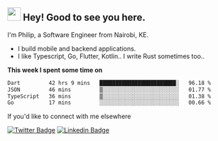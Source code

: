 <h2><img src="https://slackmojis.com/emojis/3643-cool-doge/download" width="30"/> Hey! Good to see you here.</h2>

<p>I'm Philip, a Software Engineer from Nairobi, KE. 

- I build mobile and backend applications.
- I like Typescript, Go, Flutter, Kotlin.. I write Rust sometimes too..</p>

**This week I spent some time on**
<!--START_SECTION:waka-->

```txt
Dart         42 hrs 9 mins   ████████████████████████░   96.18 %
JSON         46 mins         ▒░░░░░░░░░░░░░░░░░░░░░░░░   01.77 %
TypeScript   36 mins         ▒░░░░░░░░░░░░░░░░░░░░░░░░   01.38 %
Go           17 mins         ░░░░░░░░░░░░░░░░░░░░░░░░░   00.66 %
```

<!--END_SECTION:waka-->

If you'd like to connect with me elsewhere

[![Twitter Badge](https://img.shields.io/badge/-Twitter-1ca0f1?style=flat-square&labelColor=1ca0f1&logo=twitter&logoColor=white&link=https://twitter.com/_diogorodrigues)](https://twitter.com/kimathiphil)  [![Linkedin Badge](https://img.shields.io/badge/-LinkedIn-blue?style=flat-square&logo=Linkedin&logoColor=white&link=https://www.linkedin.com/in/philip-kimathi-2604a9114/)](https://www.linkedin.com/in/philip-kimathi-2604a9114/)
